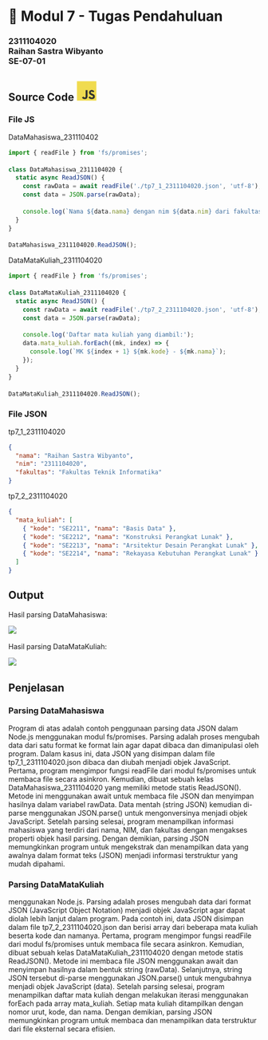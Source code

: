 # 📘 Modul 7 - Tugas Pendahuluan

### 2311104020<br> Raihan Sastra Wibyanto<br> SE-07-01

##  Source Code <img src="https://github.com/devicons/devicon/blob/master/icons/javascript/javascript-original.svg" title="JavaScript" alt="JavaScript" width="40" height="40"/>
### File JS
DataMahasiswa_231110402
```js
import { readFile } from 'fs/promises';

class DataMahasiswa_2311104020 {
  static async ReadJSON() {
    const rawData = await readFile('./tp7_1_2311104020.json', 'utf-8');
    const data = JSON.parse(rawData);

    console.log(`Nama ${data.nama} dengan nim ${data.nim} dari fakultas ${data.fakultas}`);
  }
}

DataMahasiswa_2311104020.ReadJSON();
```
DataMataKuliah_2311104020
```js
import { readFile } from 'fs/promises';

class DataMataKuliah_2311104020 {
  static async ReadJSON() {
    const rawData = await readFile('./tp7_2_2311104020.json', 'utf-8');
    const data = JSON.parse(rawData);

    console.log('Daftar mata kuliah yang diambil:');
    data.mata_kuliah.forEach((mk, index) => {
      console.log(`MK ${index + 1} ${mk.kode} - ${mk.nama}`);
    });
  }
}

DataMataKuliah_2311104020.ReadJSON();
```
### File JSON
tp7_1_2311104020
```json
{
  "nama": "Raihan Sastra Wibyanto",
  "nim": "2311104020",
  "fakultas": "Fakultas Teknik Informatika"
}
```
tp7_2_2311104020
```json
{
  "mata_kuliah": [
    { "kode": "SE2211", "nama": "Basis Data" },
    { "kode": "SE2212", "nama": "Konstruksi Perangkat Lunak" },
    { "kode": "SE2213", "nama": "Arsitektur Desain Perangkat Lunak" },
    { "kode": "SE2214", "nama": "Rekayasa Kebutuhan Perangkat Lunak" }
  ]
}
```
## Output
Hasil parsing DataMahasiswa:<br>

<img src="https://github.com/user-attachments/assets/e98216be-249d-42df-9bbd-faf73a396cce" width=700><br>

Hasil parsing DataMataKuliah:<br>

<img src="https://github.com/user-attachments/assets/0a629924-a316-4d10-aad2-8323dfdea43e" width=700>


## Penjelasan
### Parsing DataMahasiswa
<p>
Program di atas adalah contoh penggunaan parsing data JSON dalam Node.js menggunakan modul fs/promises. Parsing adalah proses mengubah data dari satu format ke format lain agar dapat dibaca dan dimanipulasi oleh program. Dalam kasus ini, data JSON yang disimpan dalam file tp7_1_2311104020.json dibaca dan diubah menjadi objek JavaScript.
Pertama, program mengimpor fungsi readFile dari modul fs/promises untuk membaca file secara asinkron. Kemudian, dibuat sebuah kelas DataMahasiswa_2311104020 yang memiliki metode statis ReadJSON(). Metode ini menggunakan await untuk membaca file JSON dan menyimpan hasilnya dalam variabel rawData. Data mentah (string JSON) kemudian di-parse menggunakan JSON.parse() untuk mengonversinya menjadi objek JavaScript.
Setelah parsing selesai, program menampilkan informasi mahasiswa yang terdiri dari nama, NIM, dan fakultas dengan mengakses properti objek hasil parsing. Dengan demikian, parsing JSON memungkinkan program untuk mengekstrak dan menampilkan data yang awalnya dalam format teks (JSON) menjadi informasi terstruktur yang mudah dipahami.
</p>

### Parsing DataMataKuliah
<p>
menggunakan Node.js. Parsing adalah proses mengubah data dari format JSON (JavaScript Object Notation) menjadi objek JavaScript agar dapat diolah lebih lanjut dalam program. Pada contoh ini, data JSON disimpan dalam file tp7_2_2311104020.json dan berisi array dari beberapa mata kuliah beserta kode dan namanya.
Pertama, program mengimpor fungsi readFile dari modul fs/promises untuk membaca file secara asinkron. Kemudian, dibuat sebuah kelas DataMataKuliah_2311104020 dengan metode statis ReadJSON(). Metode ini membaca file JSON menggunakan await dan menyimpan hasilnya dalam bentuk string (rawData). Selanjutnya, string JSON tersebut di-parse menggunakan JSON.parse() untuk mengubahnya menjadi objek JavaScript (data).
Setelah parsing selesai, program menampilkan daftar mata kuliah dengan melakukan iterasi menggunakan forEach pada array mata_kuliah. Setiap mata kuliah ditampilkan dengan nomor urut, kode, dan nama. Dengan demikian, parsing JSON memungkinkan program untuk membaca dan menampilkan data terstruktur dari file eksternal secara efisien.
</p>
